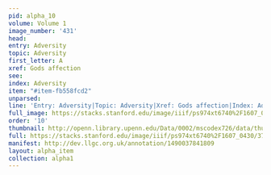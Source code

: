 ```yaml
---
pid: alpha_10
volume: Volume 1
image_number: '431'
head: 
entry: Adversity
topic: Adversity
first_letter: A
xref: Gods affection
see: 
index: Adversity
item: "#item-fb558fcd2"
unparsed: 
line: 'Entry: Adversity|Topic: Adversity|Xref: Gods affection|Index: Adversity|#item-fb558fcd2'
full_image: https://stacks.stanford.edu/image/iiif/ps974xt6740%2F1607_0430/full/full/0/default.jpg
order: '10'
thumbnail: http://openn.library.upenn.edu/Data/0002/mscodex726/data/thumb/1607_0430_thumb.jpg
full: https://stacks.stanford.edu/image/iiif/ps974xt6740%2F1607_0430/373,4366,3048,673/full/0/default.jpg
manifest: http://dev.llgc.org.uk/annotation/1490037841809
layout: alpha_item
collection: alpha1
---
```

